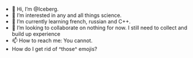 - 👋 Hi, I’m @Iceberg.
- 👀 I’m interested in any and all things science.
- 🌱 I’m currently learning french, russian and C++.
- 💞️ I’m looking to collaborate on nothing for now. I still need to collect and build up experience
- 📫 How to reach me: You cannot.
- How do I get rid of ^those^ emojis?

<!---
ProgrammingIsOnlyTheTipOfTheIceberg/ProgrammingIsOnlyTheTipOfTheIceberg is a ✨ special ✨ repository because its `README.md` (this file) appears on your GitHub profile.
You can click the Preview link to take a look at your changes.
--->

